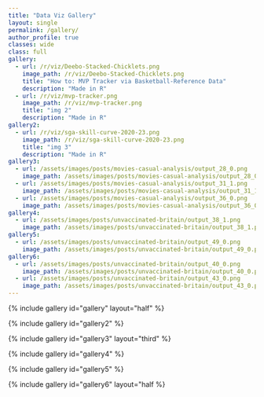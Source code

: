 ```yaml
---
title: "Data Viz Gallery"
layout: single
permalink: /gallery/
author_profile: true
classes: wide
class: full
gallery:
  - url: /r/viz/Deebo-Stacked-Chicklets.png
    image_path: /r/viz/Deebo-Stacked-Chicklets.png
    title: "How to: MVP Tracker via Basketball-Reference Data"
    description: "Made in R"
  - url: /r/viz/mvp-tracker.png
    image_path: /r/viz/mvp-tracker.png
    title: "img 2"
    description: "Made in R"
gallery2:
  - url: /r/viz/sga-skill-curve-2020-23.png
    image_path: /r/viz/sga-skill-curve-2020-23.png
    title: "img 3"
    description: "Made in R"
gallery3:
  - url: /assets/images/posts/movies-casual-analysis/output_28_0.png
    image_path: /assets/images/posts/movies-casual-analysis/output_28_0.png
  - url: /assets/images/posts/movies-casual-analysis/output_31_1.png
    image_path: /assets/images/posts/movies-casual-analysis/output_31_1.png 
  - url: /assets/images/posts/movies-casual-analysis/output_36_0.png
    image_path: /assets/images/posts/movies-casual-analysis/output_36_0.png
gallery4:
  - url: /assets/images/posts/unvaccinated-britain/output_38_1.png
    image_path: /assets/images/posts/unvaccinated-britain/output_38_1.png
gallery5:
  - url: /assets/images/posts/unvaccinated-britain/output_49_0.png
    image_path: /assets/images/posts/unvaccinated-britain/output_49_0.png
gallery6:
  - url: /assets/images/posts/unvaccinated-britain/output_40_0.png
    image_path: /assets/images/posts/unvaccinated-britain/output_40_0.png
  - url: /assets/images/posts/unvaccinated-britain/output_43_0.png
    image_path: /assets/images/posts/unvaccinated-britain/output_43_0.png
---
```



{% include gallery id="gallery" layout="half" %}

{% include gallery id="gallery2" %}

{% include gallery id="gallery3" layout="third" %} 

{% include gallery id="gallery4" %}

{% include gallery id="gallery5" %}

{% include gallery id="gallery6" layout="half %}
